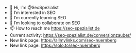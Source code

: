 - 👋 Hi, I’m @SeoSpezialist
- 👀 I’m interested in SEO
- 🌱 I’m currently learning SEO
- 💞️ I’m looking to collaborate on SEO
- 📫 How to reach me https://seo-spezialist.de
- Current activity: https://seo-spezialist.de/conversionzauber/
- New link page: https://allmylinks.com/seo-nuernberg
- New link page: https://solo.to/seo-nuernberg

<!---
SeoSpezialist/SeoSpezialist is a ✨ special ✨ repository because its `README.md` (this file) appears on your GitHub profile.
You can click the Preview link to take a look at your changes.
--->
